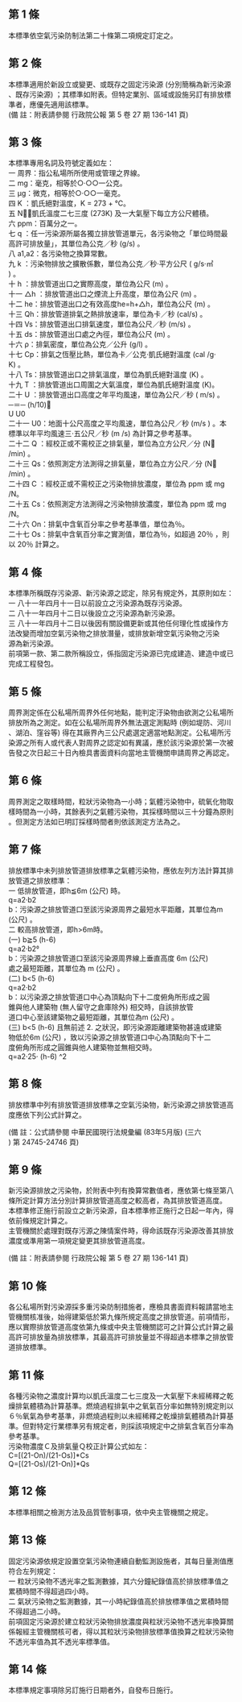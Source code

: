 第 1 條
-------
本標準依空氣污染防制法第二十條第二項規定訂定之。

第 2 條
-------
本標準適用於新設立或變更、或既存之固定污染源 (分別簡稱為新污染源  
、既存污染源) ；其標準如附表。但特定業別、區域或設施另訂有排放標  
準者，應優先適用該標準。  
 (備      註：附表請參閱 行政院公報 第 5 卷 27 期 136-141 頁)

第 3 條
-------
本標準專用名詞及符號定義如左：  
一  周界：指公私場所所使用或管理之界線。  
二  mg：毫克，相等於○‧○○一公克。  
三  μg：微克，相等於○‧○○一毫克。  
四  K ：凱氏絕對溫度，K = 273 + ℃。  
五  N：凱氏溫度二七三度 (273K) 及一大氣壓下每立方公尺體積。  
六  ppm：百萬分之一。  
七  q ：任一污染源所屬各獨立排放管道單元，各污染物之「單位時間最  
    高許可排放量」，其單位為公克／秒 (g/s) 。  
八  a1,a2：各污染物之換算常數。  
九  k ：污染物排放之擴散係數，單位為公克／秒‧平方公尺 ( g/s‧㎡  
    ) 。  
十  h ：排放管道出口之實際高度，單位為公尺 (m) 。  
十一  △h ：排放管道出口之煙流上升高度，單位為公尺 (m) 。  
十二  he：排放管道出口之有效高度he=h+△h，單位為公尺 (m) 。  
十三  Qh：排放管道排氣之熱排放速率，單位為卡／秒 (cal/s) 。  
十四  Vs：排放管道出口排氣速度，單位為公尺／秒 (m/s) 。  
十五  ds：排放管道出口處之內徑，單位為公尺 (m) 。  
十六  ρ：排氣密度，單位為公克／公升 (g/l) 。  
十七  Cp：排氣之恆壓比熱，單位為卡／公克‧凱氏絕對溫度 (cal /g‧  
      K) 。  
十八  Ts：排放管道出口之排氣溫度，單位為凱氏絕對溫度 (K) 。  
十九  T ：排放管道出口周圍之大氣溫度，單位為凱氏絕對溫度 (K)。  
二十  U ：排放管道出口高度之年平均風速，單位為公尺／秒 ( m/s) 。  
      ─＝─ (h/10)  
      U   U0  
二十一  U0：地面十公尺高度之平均風速，單位為公尺／秒 (m/s ) 。本  
        標準以年平均風速三‧五公尺／秒 (m /s) 為計算之參考基準。  
二十二  Q ：經校正或不需校正之排氣量，單位為立方公尺／分 (N  
            /min) 。  
二十三  Qs：依照測定方法測得之排氣量，單位為立方公尺／分 (N  
        /min) 。  
二十四  C ：經校正或不需校正之污染物排放濃度，單位為 ppm  或 mg  
        /N。  
二十五  Cs：依照測定方法測得之污染物排放濃度，單位為 ppm  或 mg  
        /N。  
二十六  On：排氣中含氧百分率之參考基準值，單位為％。  
二十七  Os：排氣中含氧百分率之實測值，單位為％，如超過 20％ ，則  
        以 20％ 計算之。

第 4 條
-------
本標準所稱既存污染源、新污染源之認定，除另有規定外，其原則如左：  
一  八十一年四月十一日以前設立之污染源為既存污染源。  
二  八十一年四月十二日以後設立之污染源為新污染源。  
三  八十一年四月十二日以後因有關設備更新或其他任何理化性或操作方  
    法改變而增加空氣污染物之排放潛量，或排放新增空氣污染物之污染  
    源為新污染源。  
前項第一款、第二款所稱設立，係指固定污染源已完成建造、建造中或已  
完成工程發包。

第 5 條
-------
周界測定係在公私場所周界外任何地點，能判定汙染物由欲測之公私場所  
排放所為之測定。如在公私場所周界外無法選定測點時 (例如堤防、河川  
、湖泊、窪谷等) 得在其廠界內三公尺處選定適當地點測定。公私場所污  
染源之所有人或代表人對周界之認定如有異議，應於該污染源於第一次被  
告發之次日起三十日內檢具書面資料向當地主管機關申請周界之再認定。

第 6 條
-------
周界測定之取樣時間，粒狀污染物為一小時；氣體污染物中，硫氧化物取  
樣時間為一小時，其餘表列之氣體污染物，其採樣時間以三十分鐘為原則  
。但測定方法如已明訂採樣時間者則依該測定方法為之。

第 7 條
-------
排放標準中未列排放管道排放標準之氣體污染物，應依左列方法計算其排  
放管道之排放標準：  
一  低排放管道，即h≦6m (公尺) 時。  
    q=a2‧b2  
    b：污染源之排放管道口至該污染源周界之最短水平距離，其單位為m  
       (公尺) 。  
二  較高排放管道，即h>6m時。  
 (一) b≧5 (h-6)  
      q=a2‧b2  
       b：污染源之排放管道口至該污染源周界線上垂直高度 6m (公尺)  
         處之最短距離，其單位為 m (公尺) 。  
 (二) b<5 (h-6)  
      q=a2‧b2  
       b：以污染源之排放管道口中心為頂點向下十二度俯角所形成之圓  
          錐與他人建築物 (無人留守之倉庫除外) 相交時，自該排放管  
          道口中心至該建築物之最短距離，其單位為m (公尺) 。  
 (三) b<5 (h-6) 且無前述 2. 之狀況，即污染源距離建築物甚遠或建築  
      物低於6m (公尺) ，致以污染源之排放管道口中心為頂點向下十二  
      度俯角所形成之圓錐與他人建築物並無相交時。  
      q=a2‧25‧ (h-6) ^2

第 8 條
-------
排放標準中列有排放管道排放標準之空氣污染物，新污染源之排放管道高  
度應依下列公式計算之。  
  
 (備      註：公式請參閱 中華民國現行法規彙編 (83年5月版)  (三六  
  ) 第 24745-24746 頁)

第 9 條
-------
新污染源排放之污染物，於附表中列有換算常數值者，應依第七條至第八  
條所定計算方法分別計算排放管道高度之較高者，為其排放管道高度。  
本標準修正施行前設立之新污染源，自本標準修正施行之日起一年內，得  
依前條規定計算之。  
主管機關於處理對既存污源之陳情案件時，得命該既存污染源改善其排放  
濃度或準用第一項規定變更其排放管道高度。  
  
 (備      註：附表請參閱 行政院公報 第 5 卷 27 期 136-141 頁)

第 10 條
--------
各公私場所對污染源採多重污染防制措施者，應檢具書面資料報請當地主  
管機關核准後，始得建築低於第九條所規定高度之排放管道。前項情形，  
應以實際排放管道高度依第九條或中央主管機關認可之計算公式計算之最  
高許可排放量為排放標準，其最高許可排放量並不得超過本標準之排放管  
道排放標準。

第 11 條
--------
各種污染物之濃度計算均以凱氏溫度二七三度及一大氣壓下未經稀釋之乾  
燥排氣體積為計算基準。燃燒過程排氣中之氧氣百分率如無特別規定則以  
６％氧氣為參考基準，非燃燒過程則以未經稀釋之乾燥排氣體積為計算基  
準。但對特定行業標準另有規定者，則採該項規定中之排氣含氧百分率為  
參考基準。  
污染物濃度Ｃ及排氣量Ｑ校正計算公式如左：  
C=[(21-On)/(21-Os)]*Cs  
Q=[(21-Os)/(21-On)]*Qs

第 12 條
--------
本標準相關之檢測方法及品質管制事項，依中央主管機關之規定。

第 13 條
--------
固定污染源依規定設置空氣污染物連續自動監測設施者，其每日量測值應  
符合左列規定：  
一  粒狀污染物不透光率之監測數據，其六分鐘紀錄值高於排放標準值之  
    累積時間不得超過四小時。  
二  氣狀污染物之監測數據，其一小時紀錄值高於排放標準值之累積時間  
    不得超過二小時。  
前項固定污染源於建立粒狀污染物排放濃度與粒狀污染物不透光率換算關  
係報經主管機關核可者，得以其粒狀污染物排放標準值換算之粒狀污染物  
不透光率值為其不透光率標準值。

第 14 條
--------
本標準規定事項除另訂施行日期者外，自發布日施行。

